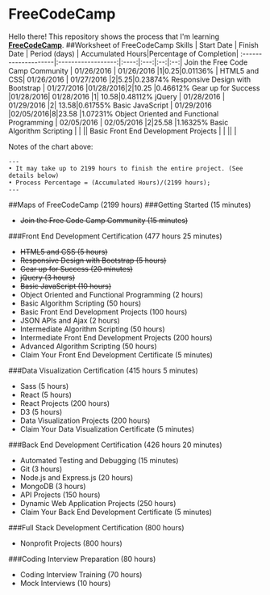 # FreeCodeCamp

Hello there! This repository shows the process that I'm learning [**FreeCodeCamp**](http://www.freecodecamp.com/).
##Worksheet of FreeCodeCamp
Skills        | Start Date           | Finish Date    | Period (days) | Accumulated Hours|Percentage of Completion|
:--------------------|:------------------:|:----:|:---:|:--:|:--:|
Join the Free Code Camp Community | 01/26/2016  | 01/26/2016   |1|0.25|0.01136% |
HTML5 and CSS| 01/26/2016  | 01/27/2016   |2|5.25|0.23874%
Responsive Design with Bootstrap      |  01/27/2016 |01/28/2016|2|10.25 |0.46612%
Gear up for Success       |01/28/2016|  01/28/2016  |1| 10.58|0.48112%
jQuery     |  01/28/2016 | 01/29/2016   |2| 13.58|0.61755%
Basic JavaScript       |  01/29/2016 |02/05/2016|8|23.58 |1.07231%
Object Oriented and Functional Programming | 02/05/2016  |  02/05/2016  |2|25.58 |1.16325%
Basic Algorithm Scripting       |   |    ||
Basic Front End Development Projects       |   |    || |

Notes of the chart above:

```
---
• It may take up to 2199 hours to finish the entire project. (See details below)
• Process Percentage = (Accumulated Hours)/(2199 hours);
---
```


##Maps of FreeCodeCamp (2199 hours)
###Getting Started (15 minutes)
* <del>Join the Free Code Camp Community (15 minutes)</del>

###Front End Development Certification (477 hours 25 minutes)
* <del>HTML5 and CSS (5 hours)</del>
* <del>Responsive Design with Bootstrap (5 hours)</del>
* <del>Gear up for Success (20 minutes)</del>
* <del>jQuery (3 hours)</del>
* <del>Basic JavaScript (10 hours)</del>
* Object Oriented and Functional Programming (2 hours)
* Basic Algorithm Scripting (50 hours)
* Basic Front End Development Projects (100 hours)
* JSON APIs and Ajax (2 hours)
* Intermediate Algorithm Scripting (50 hours)
* Intermediate Front End Development Projects (200 hours)
* Advanced Algorithm Scripting (50 hours)
* Claim Your Front End Development Certificate (5 minutes)

###Data Visualization Certification (415 hours 5 minutes)
* Sass (5 hours)
* React (5 hours)
* React Projects (200 hours)
* D3 (5 hours)
* Data Visualization Projects (200 hours)
* Claim Your Data Visualization Certificate (5 minutes)

###Back End Development Certification (426 hours 20 minutes)
* Automated Testing and Debugging (15 minutes)
* Git (3 hours)
* Node.js and Express.js (20 hours)
* MongoDB (3 hours)
* API Projects (150 hours)
* Dynamic Web Application Projects (250 hours)
* Claim Your Back End Development Certificate (5 minutes)

###Full Stack Development Certification (800 hours)
* Nonprofit Projects (800 hours)

###Coding Interview Preparation (80 hours)
* Coding Interview Training (70 hours)
* Mock Interviews (10 hours)

